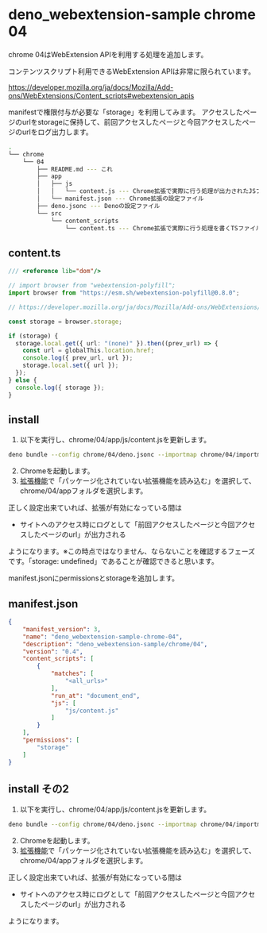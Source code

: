 # deno_webextension-sample chrome 04

chrome 04はWebExtension APIを利用する処理を追加します。

コンテンツスクリプト利用できるWebExtension APIは非常に限られています。

https://developer.mozilla.org/ja/docs/Mozilla/Add-ons/WebExtensions/Content_scripts#webextension_apis

manifestで権限付与が必要な「storage」を利用してみます。
アクセスしたページのurlをstorageに保持して、前回アクセスしたページと今回アクセスしたページのurlをログ出力します。

```bash
.
└── chrome
    └── 04
        ├── README.md --- これ
        ├── app
        │   ├── js
        │   │   └── content.js --- Chrome拡張で実際に行う処理が出力されたJSファイル
        │   └── manifest.json --- Chrome拡張の設定ファイル
        ├── deno.jsonc --- Denoの設定ファイル
        └── src
            └── content_scripts
                └── content.ts --- Chrome拡張で実際に行う処理を書くTSファイル
```

## content.ts

```ts
/// <reference lib="dom"/>

// import browser from "webextension-polyfill";
import browser from "https://esm.sh/webextension-polyfill@0.8.0";

// https://developer.mozilla.org/ja/docs/Mozilla/Add-ons/WebExtensions/Content_scripts#webextension_apis

const storage = browser.storage;

if (storage) {
  storage.local.get({ url: "(none)" }).then((prev_url) => {
    const url = globalThis.location.href;
    console.log({ prev_url, url });
    storage.local.set({ url });
  });
} else {
  console.log({ storage });
}
```

## install

1. 以下を実行し、chrome/04/app/js/content.jsを更新します。
```bash
deno bundle --config chrome/04/deno.jsonc --importmap chrome/04/importmap.json chrome/04/src/content_scripts/content.ts chrome/04/app/js/content.js
```
2. Chromeを起動します。
3. [拡張機能](chrome://extensions/)で「パッケージ化されていない拡張機能を読み込む」を選択して、chrome/04/appフォルダを選択します。

正しく設定出来ていれば、拡張が有効になっている間は

* サイトへのアクセス時にログとして「前回アクセスしたページと今回アクセスしたページのurl」が出力される

ようになります。※この時点ではなりません、ならないことを確認するフェーズです。「storage: undefined」であることが確認できると思います。

manifest.jsonにpermissionsとstorageを追加します。

## manifest.json

```json
{
    "manifest_version": 3,
    "name": "deno_webextension-sample-chrome-04",
    "description": "deno_webextension-sample/chrome/04",
    "version": "0.4",
    "content_scripts": [
        {
            "matches": [
                "<all_urls>"
            ],
            "run_at": "document_end",
            "js": [
                "js/content.js"
            ]
        }
    ],
    "permissions": [
        "storage"
    ]
}
```


## install その2

1. 以下を実行し、chrome/04/app/js/content.jsを更新します。
```bash
deno bundle --config chrome/04/deno.jsonc --importmap chrome/04/importmap.json chrome/04/src/content_scripts/content.ts chrome/04/app/js/content.js
```
2. Chromeを起動します。
3. [拡張機能](chrome://extensions/)で「パッケージ化されていない拡張機能を読み込む」を選択して、chrome/04/appフォルダを選択します。

正しく設定出来ていれば、拡張が有効になっている間は

* サイトへのアクセス時にログとして「前回アクセスしたページと今回アクセスしたページのurl」が出力される

ようになります。